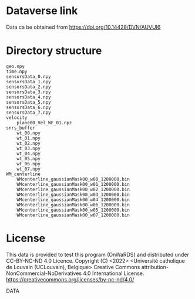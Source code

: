

# Dataverse link
Data ca be obtained from https://doi.org/10.14428/DVN/AUVUI6

# Directory structure
```
geo.npy
time.npy
sensorsData_0.npy
sensorsData_1.npy
sensorsData_2.npy
sensorsData_3.npy
sensorsData_4.npy
sensorsData_5.npy
sensorsData_6.npy
sensorsData_7.npy
velocity
    plane00_Vel_WF_01.npz
snrs_buffer
    wt_00.npy
    wt_01.npy
    wt_02.npy
    wt_03.npy
    wt_04.npy
    wt_05.npy
    wt_06.npy
    wt_07.npy
WM_centerline
    WMcenterline_gaussianMask00_w00_1200000.bin
    WMcenterline_gaussianMask00_w01_1200000.bin
    WMcenterline_gaussianMask00_w02_1200000.bin
    WMcenterline_gaussianMask00_w03_1200000.bin
    WMcenterline_gaussianMask00_w04_1200000.bin
    WMcenterline_gaussianMask00_w06_1200000.bin
    WMcenterline_gaussianMask00_w05_1200000.bin
    WMcenterline_gaussianMask00_w07_1200000.bin
```

# License
This data is provided to test this program (OnWaRDS) and distributed under CC-BY-NC-ND 4.0 Licence.
Copyright (C) <2022> <Université catholique de Louvain (UCLouvain), Belgique>
Creative Commons attribution-NonCommercial-NoDerivatives 4.0 International License.
https://creativecommons.org/licenses/by-nc-nd/4.0/

DATA 